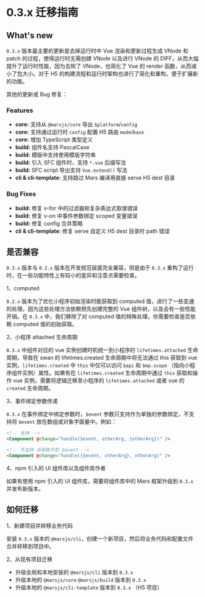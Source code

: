 # 0.3.x 迁移指南

## What's new

`0.3.x` 版本最主要的更新是去掉运行时中 Vue 渲染和更新过程生成 VNode 和 patch 的过程，使得运行时无需创建 VNode 以及进行 VNode 的 DIFF，从而大幅提升了运行时性能，因为去除了 VNode，也简化了 Vue 的 render 函数，从而减小了包大小。对于 H5 的构建流程和运行时架构也进行了简化和重构，便于扩展新的功能。

其他的更新或 Bug 修复：

### Features

* **core:** 支持从 `@marsjs/core` 导出 `$platform`/`config`
* **core:** 支持通过运行时 `config` 配置 H5 路由 `mode`/`base`
* **core:** 增加 TypeScript 类型定义
* **build:** 组件名支持 PascalCase
* **build:** 模版中支持使用模版字符串
* **build:** 引入 SFC 组件时，支持 `*.vue` 后缀写法
* **build:** SFC script 导出支持 `Vue.extend()` 写法
* **cli & cli-template:** 支持跳过 Mars 编译用直接 serve H5 dest 目录


### Bug Fixes

* **build:** 修复 v-for 中的过滤器和复杂表达式取值错误
* **build:** 修复 v-on 中事件参数绑定 scoped 变量错误
* **build:** 修复 config 合并策略
* **cli & cli-template:** 修复 serve 自定义 H5 dest 目录时 path 错误


## 是否兼容

`0.3.x` 版本与 `0.2.x` 版本在开发规范层面完全兼容，但是由于 `0.3.x` 重构了运行时，在一些功能特性上有较小的差异和注意点需要检查。

1、computed

`0.2.x` 版本为了优化小程序初始渲染时能获取到 computed 值，进行了一些变通的处理，因为这些处理方法依赖预先创建完整的 Vue 组件树，以及会有一些性能开销。在 `0.3.x` 中，我们移除了对 computed 值的特殊处理，你需要检查是否依赖 computed 值的初始获取。

2、小程序 attached 生命周期

`0.3.x` 中组件对应的 vue 实例创建时机统一到小程序的 `lifetimes.attached` 生命周期，导致在 swan 的 lifetimes.created 生命周期中将无法通过 this 获取到 vue 实例，`lifetimes.created` 中 `this` 中仅可以访问 `$api` 和 `$mp.scope` （指向小程序组件实例）属性。如果有在 `lifetimes.created` 生命周期中通过 `this` 获取和操作 vue 实例，需要将逻辑迁移至小程序的 `lifetimes.attached` 或者 vue 的 `created` 生命周期。

3、事件绑定参数传递

`0.3.x` 在事件绑定中绑定参数时，`$event` 参数只支持作为单独的参数绑定，不支持将 `$event` 放在数组或对象字面量中。例如：

```html
<!-- 支持 -->
<Component @change="handle($event, otherArg, {otherArg})" />

<!-- 不支持 将获取不到 $event -->
<Component @change="handle({$event, otherArg}, otherArg)" />
```

4、npm 引入的 UI 组件库以及组件库作者

如果有使用 npm 引入的 UI 组件库，需要将组件库中的 Mars 框架升级到 `0.3.x` 并发布新版本。


## 如何迁移

1、新建项目并转移业务代码

安装 `0.3.x` 版本的 `@marsjs/cli`，创建一个新项目，然后将业务代码和配置文件合并转移到项目中。

2、从现有项目迁移

- 升级全局和本地安装的 `@marsjs/cli` 版本到 `0.3.x`
- 升级本地的 `@marsjs/core` `@marsjs/build` 版本到 `0.3.x`
- 升级本地的 `@marsjs/cli-template` 版本到 `0.3.x` （H5 项目）
